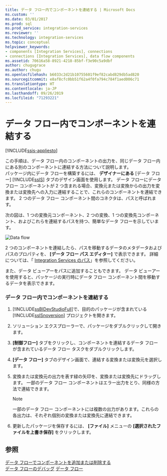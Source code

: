 ```yaml
---
title: データ フロー内でコンポーネントを連結する | Microsoft Docs
ms.custom: ''
ms.date: 03/01/2017
ms.prod: sql
ms.prod_service: integration-services
ms.reviewer: ''
ms.technology: integration-services
ms.topic: conceptual
helpviewer_keywords:
- components [Integration Services], connections
- connections [Integration Services], data flow components
ms.assetid: 70616a58-8921-4218-85bf-f3e90c5a9dbf
author: chugugrace
ms.author: chugu
ms.openlocfilehash: b6033c2d21b10755601f9ef82cabd829db5ad820
ms.sourcegitcommit: e8af8cfc0bb51f62a4f0fa794c784f1aed006c71
ms.translationtype: HT
ms.contentlocale: ja-JP
ms.lasthandoff: 09/26/2019
ms.locfileid: "71293221"
---
```

# <a name="connect-components-in-a-data-flow"></a>データ フロー内でコンポーネントを連結する

[!INCLUDE[ssis-appliesto](../../includes/ssis-appliesto-ssvrpluslinux-asdb-asdw-xxx.md)]


  この手順は、データ フロー内のコンポーネントの出力を、同じデータ フロー内にある別のコンポーネントに連結する方法について説明します。  
パッケージ内にデータ フローを構築するには、 **デザイナーにある** [データ フロー] [!INCLUDE[ssIS](../../includes/ssis-md.md)] タブのデザイン画面を使用します。 データ フローにデータ フロー コンポーネントが 2 つ含まれる場合、変換元または変換からの出力を変換または変換先への入力に連結することで、これらのコンポーネントを連結できます。 2 つのデータ フロー コンポーネント間のコネクタは、パスと呼ばれます。  
  
 次の図は、1 つの変換元コンポーネント、2 つの変換、1 つの変換先コンポーネント、およびこれらを連結するパスを持つ、簡単なデータ フローを示しています。  
  
 ![Data flow](../../integration-services/data-flow/media/mw-dts-08.gif "Data flow")  
  
 2 つのコンポーネントを連結したら、パスを移動するデータのメタデータおよびパスのプロパティを、 **[データ フロー パス エディター]** で表示できます。 詳細については、「 [Integration Services のパス](../../integration-services/data-flow/integration-services-paths.md)」を参照してください。  
  
 また、データ ビューアーをパスに追加することもできます。 データ ビューアーを使用すると、パッケージの実行時にデータ フロー コンポーネント間を移動するデータを表示できます。  
  
### <a name="connect-components-in-a-data-flow"></a>データ フロー内でコンポーネントを連結する  
  
1.  [!INCLUDE[ssBIDevStudioFull](../../includes/ssbidevstudiofull-md.md)]で、目的のパッケージが含まれている [!INCLUDE[ssISnoversion](../../includes/ssisnoversion-md.md)] プロジェクトを開きます。  
  
2.  ソリューション エクスプローラーで、パッケージをダブルクリックして開きます。  
  
3.  **[制御フロー]** タブをクリックし、コンポーネントを連結するデータ フローが含まれているデータ フロー タスクをダブルクリックします。  
  
4.  **[データ フロー]** タブのデザイン画面で、連結する変換または変換元を選択します。  
  
5.  変換または変換元の出力を表す緑の矢印を、変換または変換先にドラッグします。 一部のデータ フロー コンポーネントはエラー出力をとり、同様の方法で連結できます。  
  
    > [!NOTE]  
    >  一部のデータ フロー コンポーネントには複数の出力があります。これらの各出力は、それぞれ個別の変換または変換先に連結できます。  
  
6.  更新したパッケージを保存するには、 **[ファイル]** メニューの **[選択されたファイルを上書き保存]** をクリックします。  
  
## <a name="see-also"></a>参照  
 [データ フローでコンポーネントを追加または削除する](../../integration-services/data-flow/add-or-delete-a-component-in-a-data-flow.md)   
 [データ フローのデバッグ](../../integration-services/troubleshooting/debugging-data-flow.md) [データ フロー](../../integration-services/data-flow/data-flow.md)  
  
  
